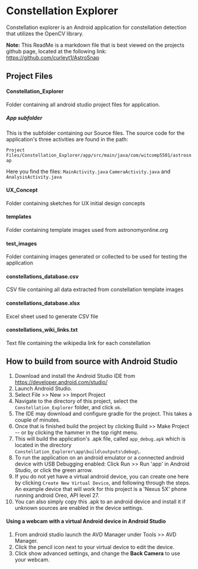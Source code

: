# Constellation Explorer
Constellation explorer is an Android application for constellation detection that utilizes the OpenCV library.

**Note:** This ReadMe is a markdown file that is best viewed on the projects github page, located at the following link:
https://github.com/curleyt1/AstroSnap

## Project Files
#### Constellation_Explorer
Folder containing all android studio project files for application.
##### App subfolder
This is the subfolder containing our Source files. The source code for the application's three activities are found in the path:

`Project Files/Constellation_Explorer/app/src/main/java/com/witcomp5501/astrosnap`

Here you find the files:
`MainActivity.java`
`CameraActivity.java` and
`AnalysisActivity.java`

#### UX_Concept
Folder containing sketches for UX initial design concepts

#### templates
Folder containing template images used from astronomyonline.org

#### test_images
Folder containing images generated or collected to be used for testing the application

#### constellations_database.csv
CSV file containing all data extracted from constellation template images

#### constellations_database.xlsx
Excel sheet used to generate CSV file

#### constellations_wiki_links.txt
Text file containing the wikipedia link for each constellation

## How to build from source with Android Studio
1. Download and install the Android Studio IDE from https://developer.android.com/studio/
2. Launch Android Studio.
3. Select File >> New >> Import Project
4. Navigate to the directory of this project, select the `Constellation_Explorer` folder, and click `ok`.
5. The IDE may download and configure gradle for the project. This takes a couple of minutes.
6. Once that is finished build the project by clicking Build >> Make Project -- or by clicking the hammer in the top right menu.
7. This will build the application's .apk file, called `app_debug.apk` which is located in the directory `Constellation_Explorer\app\build\outputs\debug\`.
8. To run the application on an android emulator or a connected android device with USB Debugging enabled: Click Run >> Run 'app' in Android Studio, or click the green arrow.
9. If you do not yet have a virtual android device, you can create one here by clicking `Create New Virtual Device`, and following through the steps. An example device that will work for this project is a 'Nexus 5X' phone running android Oreo, API level 27.
10. You can also simply copy this .apk to an android device and install it if unknown sources are enabled in the device settings.

#### Using a webcam with a virtual Android device in Android Studio
1. From android studio launch the AVD Manager under Tools >> AVD Manager.
2. Click the pencil icon next to your virtual device to edit the device.
3. Click show advanced settings, and change the **Back Camera** to use your webcam.
